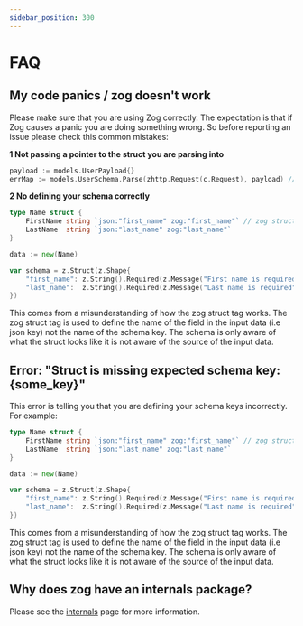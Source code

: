 ```yaml
---
sidebar_position: 300
---
```


# FAQ

## My code panics / zog doesn't work

Please make sure that you are using Zog correctly. The expectation is that if Zog causes a panic you are doing something wrong. So before reporting an issue please check this common mistakes:

**1 Not passing a pointer to the struct you are parsing into**

```go
payload := models.UserPayload{}
errMap := models.UserSchema.Parse(zhttp.Request(c.Request), payload) // note that the "payload" is not a pointer correct code here is &payload
```

**2 No defining your schema correctly**

```go
type Name struct {
	FirstName string `json:"first_name" zog:"first_name"` // zog struct tag is used to define the name of the field in the input data (i.e json key) not the name of the schema key (common mistake)
	LastName  string `json:"last_name" zog:"last_name"`
}

data := new(Name)

var schema = z.Struct(z.Shape{
	"first_name": z.String().Required(z.Message("First name is required")), // here you are telling zog that your struct should have a First_name field, but this is incorrect because the struct has a FirstName field. The key here should be "firstName" or "FirstName" (both are valid)
	"last_name":  z.String().Required(z.Message("Last name is required")),  // same issue here
})
```

This comes from a misunderstanding of how the zog struct tag works. The zog struct tag is used to define the name of the field in the input data (i.e json key) not the name of the schema key. The schema is only aware of what the struct looks like it is not aware of the source of the input data.

## Error: "Struct is missing expected schema key: \{some_key\}"

This error is telling you that you are defining your schema keys incorrectly. For example:

```go
type Name struct {
	FirstName string `json:"first_name" zog:"first_name"` // zog struct tag is used to define the name of the field in the input data (i.e json key) not the name of the schema key (common mistake)
	LastName  string `json:"last_name" zog:"last_name"`
}

data := new(Name)

var schema = z.Struct(z.Shape{
	"first_name": z.String().Required(z.Message("First name is required")), // here you are telling zog that your struct should have a First_name field, but this is incorrect because the struct has a FirstName field. The key here should be "firstName" or "FirstName" (both are valid)
	"last_name":  z.String().Required(z.Message("Last name is required")),  // same issue here
})
```

This comes from a misunderstanding of how the zog struct tag works. The zog struct tag is used to define the name of the field in the input data (i.e json key) not the name of the schema key. The schema is only aware of what the struct looks like it is not aware of the source of the input data.

## Why does zog have an internals package?

Please see the [internals](/packages/internals) page for more information.
